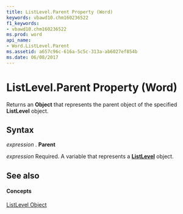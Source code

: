 ```yaml
---
title: ListLevel.Parent Property (Word)
keywords: vbawd10.chm160236522
f1_keywords:
- vbawd10.chm160236522
ms.prod: word
api_name:
- Word.ListLevel.Parent
ms.assetid: a657c96c-616a-5c5c-313a-ab6027ef854b
ms.date: 06/08/2017
---
```



# ListLevel.Parent Property (Word)

Returns an **Object** that represents the parent object of the specified **ListLevel** object.


## Syntax

 _expression_ . **Parent**

 _expression_ Required. A variable that represents a **[ListLevel](listlevel-object-word.md)** object.


## See also


#### Concepts


[ListLevel Object](listlevel-object-word.md)

